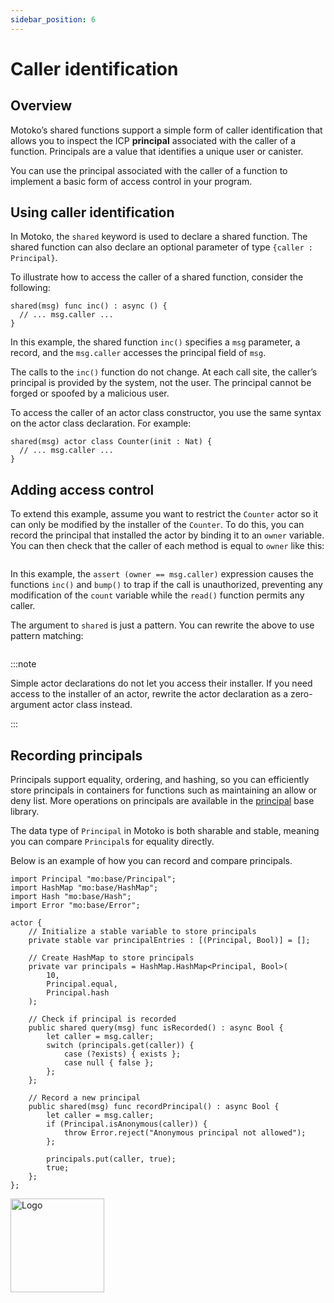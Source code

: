 ```yaml
---
sidebar_position: 6
---
```


# Caller identification

## Overview

Motoko’s shared functions support a simple form of caller identification that allows you to inspect the ICP **principal** associated with the caller of a function. Principals are a value that identifies a unique user or canister.

You can use the principal associated with the caller of a function to implement a basic form of access control in your program.

## Using caller identification

In Motoko, the `shared` keyword is used to declare a shared function. The shared function can also declare an optional parameter of type `{caller : Principal}`.

To illustrate how to access the caller of a shared function, consider the following:

``` motoko
shared(msg) func inc() : async () {
  // ... msg.caller ...
}
```

In this example, the shared function `inc()` specifies a `msg` parameter, a record, and the `msg.caller` accesses the principal field of `msg`.

The calls to the `inc()` function do not change. At each call site, the caller’s principal is provided by the system, not the user. The principal cannot be forged or spoofed by a malicious user.

To access the caller of an actor class constructor, you use the same syntax on the actor class declaration. For example:

``` motoko
shared(msg) actor class Counter(init : Nat) {
  // ... msg.caller ...
}
```

## Adding access control

To extend this example, assume you want to restrict the `Counter` actor so it can only be modified by the installer of the `Counter`. To do this, you can record the principal that installed the actor by binding it to an `owner` variable. You can then check that the caller of each method is equal to `owner` like this:

``` motoko file=../examples/Counters-caller.mo
```

In this example, the `assert (owner == msg.caller)` expression causes the functions `inc()` and `bump()` to trap if the call is unauthorized, preventing any modification of the `count` variable while the `read()` function permits any caller.

The argument to `shared` is just a pattern. You can rewrite the above to use pattern matching:

``` motoko file=../examples/Counters-caller-pat.mo
```

:::note

Simple actor declarations do not let you access their installer. If you need access to the installer of an actor, rewrite the actor declaration as a zero-argument actor class instead.

:::


## Recording principals

Principals support equality, ordering, and hashing, so you can efficiently store principals in containers for functions such as maintaining an allow or deny list. More operations on principals are available in the [principal](../base/Principal.md) base library.

The data type of `Principal` in Motoko is both sharable and stable, meaning you can compare `Principal`s for equality directly.

Below is an example of how you can record and compare principals.

```motoko
import Principal "mo:base/Principal";
import HashMap "mo:base/HashMap";
import Hash "mo:base/Hash";
import Error "mo:base/Error";

actor {
    // Initialize a stable variable to store principals
    private stable var principalEntries : [(Principal, Bool)] = [];

    // Create HashMap to store principals
    private var principals = HashMap.HashMap<Principal, Bool>(
        10,
        Principal.equal,
        Principal.hash
    );

    // Check if principal is recorded
    public shared query(msg) func isRecorded() : async Bool {
        let caller = msg.caller;
        switch (principals.get(caller)) {
            case (?exists) { exists };
            case null { false };
        };
    };

    // Record a new principal
    public shared(msg) func recordPrincipal() : async Bool {
        let caller = msg.caller;
        if (Principal.isAnonymous(caller)) {
            throw Error.reject("Anonymous principal not allowed");
        };

        principals.put(caller, true);
        true;
    };
};
```

<img src="https://github.com/user-attachments/assets/844ca364-4d71-42b3-aaec-4a6c3509ee2e" alt="Logo" width="150" height="150" />
